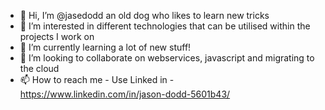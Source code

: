 - 👋 Hi, I’m @jasedodd an old dog who likes to learn new tricks
- 👀 I’m interested in different technologies that can be utilised within the projects I work on
- 🌱 I’m currently learning a lot of new stuff!
- 💞️ I’m looking to collaborate on webservices, javascript and migrating to the cloud
- 📫 How to reach me - Use Linked in  - https://www.linkedin.com/in/jason-dodd-5601b43/

<!---
jasedodd/jasedodd is a ✨ special ✨ repository because its `README.md` (this file) appears on your GitHub profile.
You can click the Preview link to take a look at your changes.
--->
